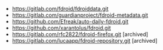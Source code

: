 - https://gitlab.com/fdroid/fdroiddata.git
- https://gitlab.com/guardianproject/fdroid-metadata.git
- https://github.com/Efreak/auto-daily-fdroid.git
- https://github.com/xarantolus/fdroid.git
- https://gitlab.com/rfc2822/fdroid-firefox.git [archived]
- https://gitlab.com/lucaapp/fdroid-repository.git [archived]